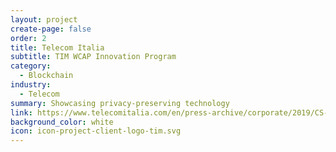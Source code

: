 ```yaml
---
layout: project
create-page: false
order: 2
title: Telecom Italia
subtitle: TIM WCAP Innovation Program
category:
  - Blockchain
industry:
  - Telecom
summary: Showcasing privacy-preserving technology
link: https://www.telecomitalia.com/en/press-archive/corporate/2019/CS-TIM-WCAP-MWC.html
background_color: white
icon: icon-project-client-logo-tim.svg
---
```

